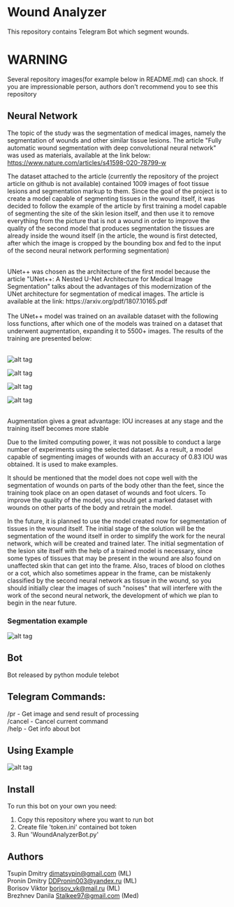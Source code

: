 # Wound Analyzer
This repository contains Telegram Bot which segment wounds.

# WARNING
Several repository images(for example below in README.md) can shock. If you are impressionable person, authors don't recommend you to see this repository

## Neural Network
The topic of the study was the segmentation of medical images, namely the segmentation of wounds and other similar tissue lesions. The article "Fully automatic wound segmentation with deep convolutional neural network" was used as materials, available at the link below:<br /> https://www.nature.com/articles/s41598-020-78799-w
<br />

The dataset attached to the article (currently the repository of the project article on github is not available) contained 1009 images of foot tissue lesions and segmentation markup to them. Since the goal of the project is to create a model capable of segmenting tissues in the wound itself, it was decided to follow the example of the article by first training a model capable of segmenting the site of the skin lesion itself, and then use it to remove everything from the picture that is not a wound in order to improve the quality of the second model that produces segmentation the tissues are already inside the wound itself (in the article, the wound is first detected, after which the image is cropped by the bounding box and fed to the input of the second neural network performing segmentation)

<br />
UNet++ was chosen as the architecture of the first model because the article "UNet++: A Nested U-Net Architecture for Medical Image Segmentation" talks about the advantages of this modernization of the UNet architecture for segmentation of medical images. The article is available at the link: https://arxiv.org/pdf/1807.10165.pdf
<br />
<br />
The UNet++ model was trained on an available dataset with the following loss functions, after which one of the models was trained on a dataset that underwent augmentation, expanding it to 5500+ images. The results of the training are presented below:
<br />
<br />


![alt tag](https://github.com/KOTOBOPOT/WoundAnalyzer/blob/main/photos/graphics/UNET%2B%2Bdice.png)

![alt tag](https://github.com/KOTOBOPOT/WoundAnalyzer/blob/main/photos/graphics/UNET%2B%2Bbce.png)

![alt tag](https://github.com/KOTOBOPOT/WoundAnalyzer/blob/main/photos/graphics/UNET%2B%2Bbce%2Baug.png)

![alt tag](https://github.com/KOTOBOPOT/WoundAnalyzer/blob/main/photos/graphics/UNET%2B%2Blosses_IOU.png)

<br />
Augmentation gives a great advantage: IOU increases at any stage and the training itself becomes more stable
<br />

Due to the limited computing power, it was not possible to conduct a large number of experiments using the selected dataset. As a result, a model capable of segmenting images of wounds with an accuracy of 0.83 IOU was obtained. It is used to make examples.
<br />

It should be mentioned that the model does not cope well with the segmentation of wounds on parts of the body other than the feet, since the training took place on an open dataset of wounds and foot ulcers. To improve the quality of the model, you should get a marked dataset with wounds on other parts of the body and retrain the model.
<br />

In the future, it is planned to use the model created now for segmentation of tissues in the wound itself. The initial stage of the solution will be the segmentation of the wound itself in order to simplify the work for the neural network, which will be created and trained later. The initial segmentation of the lesion site itself with the help of a trained model is necessary, since some types of tissues that may be present in the wound are also found on unaffected skin that can get into the frame. Also, traces of blood on clothes or a cot, which also sometimes appear in the frame, can be mistakenly classified by the second neural network as tissue in the wound, so you should initially clear the images of such "noises" that will interfere with the work of the second neural network, the development of which we plan to begin in the near future.
<br />
### Segmentation example
![alt tag](https://github.com/KOTOBOPOT/WoundAnalyzer/blob/main/photos/example/foots_ex.png)

## Bot
Bot released by python module telebot

## Telegram Commands:
/pr - Get image and send result of processing<br />
/cancel - Cancel current command<br />
/help - Get info about bot<br />

## Using Example
![alt tag](https://github.com/KOTOBOPOT/WoundAnalyzer/blob/main/photos/bot%20using%20example/example.jpg)


## Install
To run this bot on your own you need:
1. Copy this repository where you want to run bot
2. Create file 'token.ini' contained bot token
3. Run 'WoundAnalyzerBot.py'

## Authors
Tsupin Dmitry dimatsypin@gmail.com (ML) 
<br />
Pronin Dmitry DDPronin003@yandex.ru (ML)
<br />
Borisov Viktor borisov_vk@mail.ru (ML)
<br />
Brezhnev Danila Stalkee97@gmail.com (Med)
<br />


